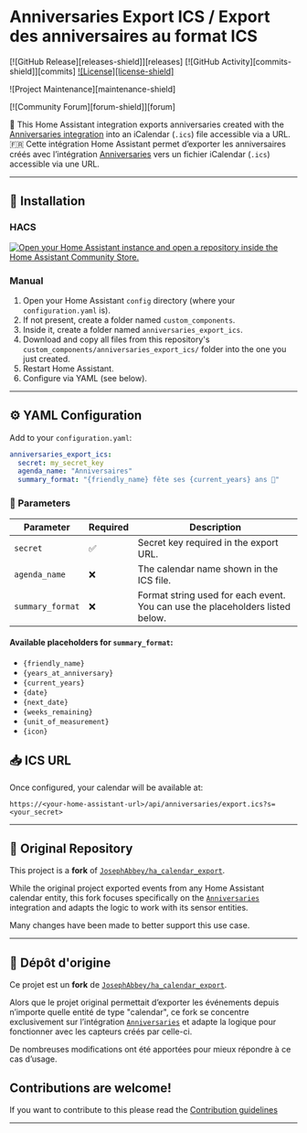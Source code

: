 # Anniversaries Export ICS / Export des anniversaires au format ICS

[![GitHub Release][releases-shield]][releases]
[![GitHub Activity][commits-shield]][commits]
[![License][license-shield]](LICENSE)

![Project Maintenance][maintenance-shield]

[![Community Forum][forum-shield]][forum]

📅 This Home Assistant integration exports anniversaries created with the [Anniversaries integration](https://github.com/pinkywafer/Anniversaries) into an iCalendar (`.ics`) file accessible via a URL.  
🇫🇷 Cette intégration Home Assistant permet d’exporter les anniversaires créés avec l’intégration [Anniversaries](https://github.com/pinkywafer/Anniversaries) vers un fichier iCalendar (`.ics`) accessible via une URL.

---

## 🔧 Installation
### HACS
[![Open your Home Assistant instance and open a repository inside the Home Assistant Community Store.](https://my.home-assistant.io/badges/hacs_repository.svg)](https://my.home-assistant.io/redirect/hacs_repository/?owner=boced66&repository=ha_anniversaries_export_ics&category=Integration)

### Manual
1. Open your Home Assistant `config` directory (where your `configuration.yaml` is).
2. If not present, create a folder named `custom_components`.
3. Inside it, create a folder named `anniversaries_export_ics`.
4. Download and copy all files from this repository's `custom_components/anniversaries_export_ics/` folder into the one you just created.
5. Restart Home Assistant.
6. Configure via YAML (see below).

---

## ⚙️ YAML Configuration

Add to your `configuration.yaml`:

```yaml
anniversaries_export_ics:
  secret: my_secret_key
  agenda_name: "Anniversaires"
  summary_format: "{friendly_name} fête ses {current_years} ans 🎉"
```

### 🔐 Parameters

| Parameter        | Required | Description |
|------------------|----------|-------------|
| `secret`         | ✅        | Secret key required in the export URL. |
| `agenda_name`    | ❌        | The calendar name shown in the ICS file. |
| `summary_format` | ❌        | Format string used for each event. You can use the placeholders listed below. |

#### Available placeholders for `summary_format`:

- `{friendly_name}`
- `{years_at_anniversary}`
- `{current_years}`
- `{date}`
- `{next_date}`
- `{weeks_remaining}`
- `{unit_of_measurement}`
- `{icon}`

## 📥 ICS URL
Once configured, your calendar will be available at:
```
https://<your-home-assistant-url>/api/anniversaries/export.ics?s=<your_secret>
```

---

## 🧭 Original Repository

This project is a **fork** of [`JosephAbbey/ha_calendar_export`](https://github.com/JosephAbbey/ha_calendar_export).

While the original project exported events from any Home Assistant calendar entity, this fork focuses specifically on the [`Anniversaries`](https://github.com/pinkywafer/Anniversaries) integration and adapts the logic to work with its sensor entities.

Many changes have been made to better support this use case.

---

## 🧭 Dépôt d'origine

Ce projet est un **fork** de [`JosephAbbey/ha_calendar_export`](https://github.com/JosephAbbey/ha_calendar_export).

Alors que le projet original permettait d’exporter les événements depuis n’importe quelle entité de type "calendar", ce fork se concentre exclusivement sur l’intégration [`Anniversaries`](https://github.com/pinkywafer/Anniversaries) et adapte la logique pour fonctionner avec les capteurs créés par celle-ci.

De nombreuses modifications ont été apportées pour mieux répondre à ce cas d’usage.


## Contributions are welcome!

If you want to contribute to this please read the [Contribution guidelines](CONTRIBUTING.md)

***


